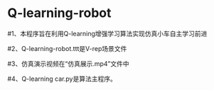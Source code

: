 # Q-learning-robot

#1、本程序旨在利用Q-learning增强学习算法实现仿真小车自主学习前进

#2、Q-learning-robot.ttt是V-rep场景文件

#3、仿真演示视频在“仿真展示.mp4”文件中

#4、Q-learning car.py是算法主程序。
